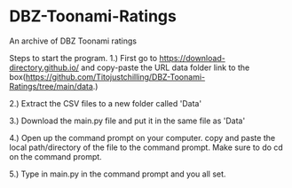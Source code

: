 # DBZ-Toonami-Ratings
An archive of DBZ Toonami ratings

Steps to start the program. 
1.) First go to https://download-directory.github.io/ and copy-paste the URL data folder link to the box(https://github.com/Titojustchilling/DBZ-Toonami-Ratings/tree/main/data.)

2.) Extract the CSV files to a new folder called 'Data'

3.) Download the main.py file and put it in the same file as 'Data'

4.) Open up the command prompt on your computer. copy and paste the local path/directory of the file to the command prompt. Make sure to do cd <local path here> on the command prompt.
 
5.) Type in main.py in the command prompt and you all set.
